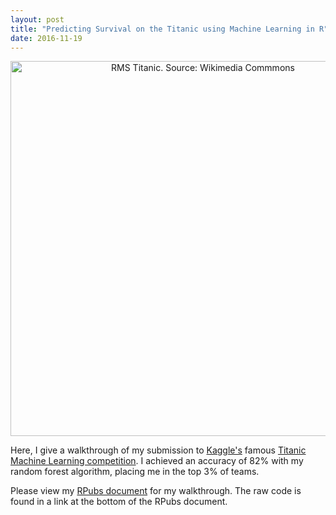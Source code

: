 ```yaml
---
layout: post
title: "Predicting Survival on the Titanic using Machine Learning in R"
date: 2016-11-19
---
```

<center><img src="https://upload.wikimedia.org/wikipedia/commons/d/d7/Sea_Trials_of_RMS_Titanic,_2nd_of_April_1912.jpg" alt="RMS Titanic. Source: Wikimedia Commmons" width="600px" />
</center>
  
Here, I give a walkthrough of my submission to [Kaggle's](http://www.kaggle.com) famous 
[Titanic Machine Learning competition](https://www.kaggle.com/c/titanic). I achieved an 
accuracy of 82% with my random forest algorithm, placing me in the top 3% of teams.
  
Please view my [RPubs document](http://rpubs.com/kafay/Machine-Learning-with-Titanic-R)
for my walkthrough. The raw code is found in a link at the bottom of the RPubs document.  


